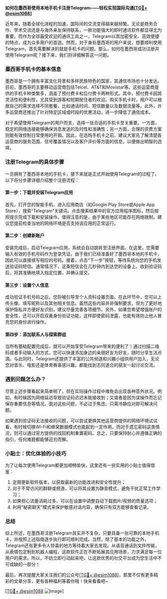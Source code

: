 **如何在墨西哥使用本地手机卡注册Telegram——轻松实现国际沟通[[TG💪+ @esim1088](https://t.me/s/esim1088)]**

近年来，随着全球化进程的加速，国际间的交流变得越来越频繁。无论是商务合作、学术交流还是与海外亲友保持联系，一款功能强大的即时通讯软件都显得尤为重要。而作为全球最受欢迎的通讯工具之一，Telegram以其加密安全、高效便捷的特点，成为众多用户的首选。然而，对于身处墨西哥的用户来说，想要顺利使用Telegram，首先需要解决的就是手机卡的问题。那么，如何在墨西哥成功注册并使用Telegram呢？接下来，我们将详细解答这一问题。

### 墨西哥手机卡的基本信息

墨西哥是一个拥有丰富文化背景和多样民族特色的国家，其通信市场也十分发达。目前，墨西哥的主要移动运营商包括Telcel、AT&T和Movistar等。这些运营商提供的手机卡种类繁多，涵盖了预付费卡和后付费卡两种形式。其中，预付费卡因其灵活性和便利性，尤其受到游客和短期居住者的欢迎。购买手机卡时，用户可以根据自己的需求选择不同套餐，比如通话时间、短信数量以及数据流量等。此外，许多运营商还推出了针对特定区域或时段的优惠活动，进一步降低了通信成本。

对于希望使用Telegram的用户而言，选择一张合适的手机卡至关重要。一方面，稳定的网络连接能够确保消息发送的及时性和准确性；另一方面，合理的资费方案则能有效控制日常使用的开销。因此，在选购手机卡之前，建议大家先了解清楚各运营商的服务范围、信号覆盖情况以及客户评价等方面的信息，以便做出明智的选择。

### 注册Telegram的具体步骤

一旦拥有了墨西哥本地的手机卡，接下来就是正式开始使用Telegram的过程了。以下将分步骤详细介绍整个注册流程：

#### 第一步：下载并安装Telegram应用

首先，打开您的智能手机，进入应用商店（如Google Play Store或Apple App Store），搜索“Telegram”关键词。点击搜索结果中的官方应用程序图标，然后按照提示完成下载和安装操作。值得注意的是，由于某些地区可能存在网络限制，建议您提前检查当地的网络环境是否支持该应用的正常运行。

#### 第二步：创建新账户

安装完成后，启动Telegram应用，系统会自动跳转至注册界面。在这里，您需要输入有效的手机号码作为登录凭证。由于我们已经准备好了墨西哥本地的手机卡，因此可以直接填写相应的号码。接着，点击“下一步”按钮，等待系统向您的手机发送验证码短信。通常情况下，这条短信会在几秒钟内到达您的设备上。收到验证码后，将其准确地填入指定位置，并确认提交。

#### 第三步：设置个人信息

成功验证手机号码之后，您将被引导至个人资料设置页面。在此环节中，您可以上传头像、填写昵称以及其他相关信息。虽然这些内容并非强制要求，但为了更好地保护隐私并方便好友识别，建议尽量完善各项细节。另外，如果您希望增强账户的安全性，还可以开启双重身份验证功能，这样即使密码泄露，也能有效防止他人冒充您的身份进行操作。

#### 第四步：添加联系人与探索群组

当所有基础配置完成后，就可以开始享受Telegram带来的便利了！通过扫描二维码或者手动输入的方式，您可以快速添加身边的亲朋好友为好友，随时分享生活点滴。与此同时，Telegram还提供了丰富的公共频道和兴趣小组供用户加入，无论您对音乐、电影还是体育赛事感兴趣，都能找到志同道合的朋友一起讨论交流。

### 遇到问题怎么办？

尽管上述步骤看起来简单明了，但在实际操作过程中难免会出现各种意外状况。例如，有时候因为网络延迟导致验证码迟迟未能接收到；又或者是因为误操作而忘记保存重要信息等情况。面对这些问题，不必过于焦虑，只需冷静应对即可解决问题。

如果遇到验证码无法接收的问题，可以尝试更换其他运营商提供的网络环境试试看，有时候切换Wi-Fi和蜂窝数据模式也能起到一定作用。而对于遗忘密码这类情况，则可以通过官方提供的找回机制重置密码。总之，只要保持耐心并遵循正确的指引，任何难题都能够迎刃而解。

### 小贴士：优化体验的小技巧

为了让每次使用Telegram都更加顺畅愉快，这里还有一些实用的小贴士值得借鉴：

1. 定期更新软件版本，以获取最新的功能改进和安全性提升；
2. 对于不常访问的群聊或频道，可以将其设置为静音模式，避免干扰正常工作学习；
3. 如果担心流量消耗过多，可以在设置中调整自动下载图片/视频的质量选项；
4. 利用“秘密聊天”模式来保护敏感对话内容，确保只有双方能够查看记录。

### 总结

综上所述，在墨西哥注册Telegram其实并不复杂，只要具备一张可靠的本地手机卡，并按照上述指南逐步执行即可顺利完成。当然，除了基本的功能之外，Telegram还有更多令人惊喜的地方等待着大家去发现。从语音通话到文件传输，从表情包定制到机器人编程，这款软件正在不断拓展其应用场景，力求满足每一位用户的需求。所以，不妨立即行动起来吧，让这款优秀的社交平台成为您生活中不可或缺的一部分！

最后，再次提醒大家关注我们的公众号[[TG💪+ @esim1088](https://t.me/s/esim1088)]，那里不仅有更多精彩的文章分享，更有各种福利等着你哦！快来看看吧~

[[TG💪+ @esim1088](https://t.me/s/esim1088) ![Image](https://i.postimg.cc/4NQfJmqS/Snipaste-2025-05-13-00-14-12.png)]